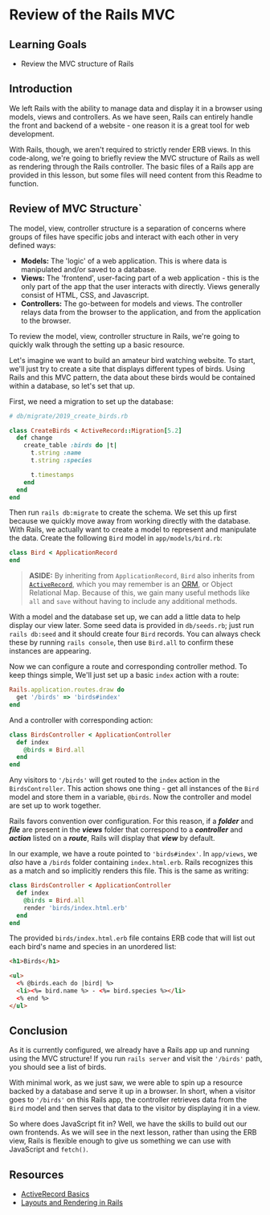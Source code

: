 # Review of the Rails MVC

## Learning Goals

- Review the MVC structure of Rails

## Introduction

We left Rails with the ability to manage data and display it in a browser using
models, views and controllers. As we have seen, Rails can entirely handle the
front and backend of a website - one reason it is a great tool for web
development.

With Rails, though, we aren't required to strictly render ERB views. In this
code-along, we're going to briefly review the MVC structure of Rails as well as
rendering through the Rails controller. The basic files of a Rails app are
provided in this lesson, but some files will need content from this Readme to
function.

## Review of MVC Structure`

The model, view, controller structure is a separation of concerns where groups
of files have specific jobs and interact with each other in very defined ways:

- **Models:** The 'logic' of a web application. This is where data is
  manipulated and/or saved to a database.
- **Views:** The 'frontend', user-facing part of a web application - this is
  the only part of the app that the user interacts with directly. Views generally
  consist of HTML, CSS, and Javascript.
- **Controllers:** The go-between for models and views. The controller relays
  data from the browser to the application, and from the application to the
  browser.

To review the model, view, controller structure in Rails, we're going to quickly
walk through the setting up a basic resource.

Let's imagine we want to build an amateur bird watching website. To start, we'll
just try to create a site that displays different types of birds. Using Rails and
this MVC pattern, the data about these birds would be contained within a database,
so let's set that up.

First, we need a migration to set up the database:

```ruby
# db/migrate/2019_create_birds.rb

class CreateBirds < ActiveRecord::Migration[5.2]
  def change
    create_table :birds do |t|
      t.string :name
      t.string :species

      t.timestamps
    end
  end
end
```

Then run `rails db:migrate` to create the schema. We set this up first because
we quickly move away from working directly with the database. With
Rails, we actually want to create a model to represent and manipulate the data. Create
the following `Bird` model in `app/models/bird.rb`:

```ruby
class Bird < ApplicationRecord
end
```

> **ASIDE:** By inheriting from `ApplicationRecord`, `Bird` also inherits from
> [`ActiveRecord`][activerecord], which you may remember is an [ORM][], or Object
> Relational Map. Because of this, we gain many useful methods like `all` and
> `save` without having to include any additional methods.

With a model and the database set up, we can add a little data to help display
our view later. Some seed data is provided in `db/seeds.rb`; just run `rails db:seed` and it should create four `Bird` records. You can always check these by
running `rails console`, then use `Bird.all` to confirm these instances are appearing.

Now we can configure a route and corresponding controller method. To keep things
simple, We'll just set up a basic `index` action with a route:

```ruby
Rails.application.routes.draw do
  get '/birds' => 'birds#index'
end
```

And a controller with corresponding action:

```ruby
class BirdsController < ApplicationController
  def index
    @birds = Bird.all
  end
end
```

Any visitors to `'/birds'` will get routed to the `index` action in the
`BirdsController`. This action shows one thing - get all instances of the `Bird`
model and store them in a variable, `@birds`. Now the controller and model are
set up to work together.

Rails favors convention over configuration. For this reason, if a **_folder_**
and **_file_** are present in the **_views_** folder that correspond to a
**_controller_** and **_action_** listed on a **_route_**, Rails will display
that **_view_** by default.

In our example, we have a route pointed to `'birds#index'`. In `app/views`, we
_also_ have a `/birds` folder containing `index.html.erb`. Rails recognizes this
as a match and so implicitly renders this file. This is the same as writing:

```ruby
class BirdsController < ApplicationController
  def index
    @birds = Bird.all
    render 'birds/index.html.erb'
  end
end
```

The provided `birds/index.html.erb` file contains ERB code that will list out each
bird's name and species in an unordered list:

```html
<h1>Birds</h1>

<ul>
  <% @birds.each do |bird| %>
  <li><%= bird.name %> - <%= bird.species %></li>
  <% end %>
</ul>
```

## Conclusion

As it is currently configured, we already have a Rails app up and running using
the MVC structure! If you run `rails server` and visit the `'/birds'` path, you
should see a list of birds.

With minimal work, as we just saw, we were able to spin up a resource backed by
a database and serve it up in a browser. In short, when a visitor goes to
`'/birds'` on this Rails app, the controller retrieves data from the `Bird`
model and then serves that data to the visitor by displaying it in a view.

So where does JavaScript fit in? Well, we have the skills to build out our own
frontends. As we will see in the next lesson, rather than using the ERB view,
Rails is flexible enough to give us something we can use with
JavaScript and `fetch()`.

## Resources

- [ActiveRecord Basics][activerecord]
- [Layouts and Rendering in Rails][layouts]

[activerecord]: https://guides.rubyonrails.org/active_record_basics.html
[layouts]: https://guides.rubyonrails.org/v5.2/layouts_and_rendering.html
[orm]: https://en.wikipedia.org/wiki/Object-relational_mapping

